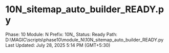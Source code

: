 # 10N_sitemap_auto_builder_READY.py

Phase: 10
Module: N
Prefix: 10N_
Status: Ready
Path: D:\MAGIC\scripts\phase10\module_N\10N_sitemap_auto_builder_READY.py
Last Updated: July 28, 2025 5:14 PM (GMT+5:30)
